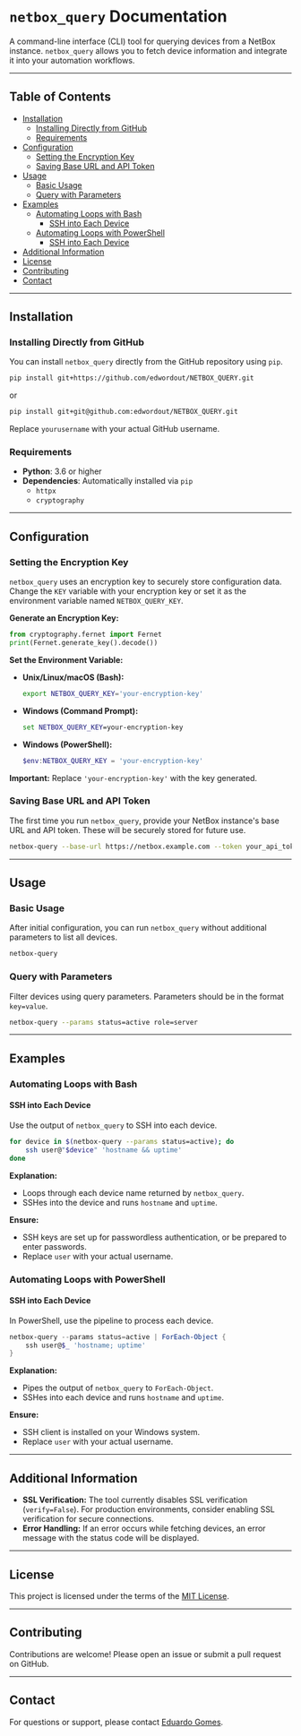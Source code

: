 # `netbox_query` Documentation

A command-line interface (CLI) tool for querying devices from a NetBox instance. `netbox_query` allows you to fetch device information and integrate it into your automation workflows.

---

## Table of Contents

- [Installation](#installation)
  - [Installing Directly from GitHub](#installing-directly-from-github)
  - [Requirements](#requirements)
- [Configuration](#configuration)
  - [Setting the Encryption Key](#setting-the-encryption-key)
  - [Saving Base URL and API Token](#saving-base-url-and-api-token)
- [Usage](#usage)
  - [Basic Usage](#basic-usage)
  - [Query with Parameters](#query-with-parameters)
- [Examples](#examples)
  - [Automating Loops with Bash](#automating-loops-with-bash)
    - [SSH into Each Device](#ssh-into-each-device)
  - [Automating Loops with PowerShell](#automating-loops-with-powershell)
    - [SSH into Each Device](#ssh-into-each-device-1)
- [Additional Information](#additional-information)
- [License](#license)
- [Contributing](#contributing)
- [Contact](#contact)

---

## Installation

### Installing Directly from GitHub

You can install `netbox_query` directly from the GitHub repository using `pip`.

```bash
pip install git+https://github.com/edwordout/NETBOX_QUERY.git
```
or
```bash
pip install git+git@github.com:edwordout/NETBOX_QUERY.git
```

Replace `yourusername` with your actual GitHub username.

### Requirements

- **Python**: 3.6 or higher
- **Dependencies**: Automatically installed via `pip`
  - `httpx`
  - `cryptography`

---

## Configuration

### Setting the Encryption Key

`netbox_query` uses an encryption key to securely store configuration data. Change the `KEY` variable with your encryption key or set it as the environment variable named `NETBOX_QUERY_KEY`.

**Generate an Encryption Key:**

```python
from cryptography.fernet import Fernet
print(Fernet.generate_key().decode())
```

**Set the Environment Variable:**

- **Unix/Linux/macOS (Bash):**

  ```bash
  export NETBOX_QUERY_KEY='your-encryption-key'
  ```

- **Windows (Command Prompt):**

  ```cmd
  set NETBOX_QUERY_KEY=your-encryption-key
  ```

- **Windows (PowerShell):**

  ```powershell
  $env:NETBOX_QUERY_KEY = 'your-encryption-key'
  ```

**Important:** Replace `'your-encryption-key'` with the key generated.

### Saving Base URL and API Token

The first time you run `netbox_query`, provide your NetBox instance's base URL and API token. These will be securely stored for future use.

```bash
netbox-query --base-url https://netbox.example.com --token your_api_token
```

---

## Usage

### Basic Usage

After initial configuration, you can run `netbox_query` without additional parameters to list all devices.

```bash
netbox-query
```

### Query with Parameters

Filter devices using query parameters. Parameters should be in the format `key=value`.

```bash
netbox-query --params status=active role=server
```

---

## Examples

### Automating Loops with Bash

#### SSH into Each Device

Use the output of `netbox_query` to SSH into each device.

```bash
for device in $(netbox-query --params status=active); do
    ssh user@"$device" 'hostname && uptime'
done
```

**Explanation:**

- Loops through each device name returned by `netbox_query`.
- SSHes into the device and runs `hostname` and `uptime`.

**Ensure:**

- SSH keys are set up for passwordless authentication, or be prepared to enter passwords.
- Replace `user` with your actual username.

### Automating Loops with PowerShell

#### SSH into Each Device

In PowerShell, use the pipeline to process each device.

```powershell
netbox-query --params status=active | ForEach-Object {
    ssh user@$_ 'hostname; uptime'
}
```

**Explanation:**

- Pipes the output of `netbox_query` to `ForEach-Object`.
- SSHes into each device and runs `hostname` and `uptime`.

**Ensure:**

- SSH client is installed on your Windows system.
- Replace `user` with your actual username.

---

## Additional Information

- **SSL Verification:** The tool currently disables SSL verification (`verify=False`). For production environments, consider enabling SSL verification for secure connections.
- **Error Handling:** If an error occurs while fetching devices, an error message with the status code will be displayed.

---

## License

This project is licensed under the terms of the [MIT License](LICENSE).

---

## Contributing

Contributions are welcome! Please open an issue or submit a pull request on GitHub.

---

## Contact

For questions or support, please contact [Eduardo Gomes](mailto:e-gomes@live.com).
